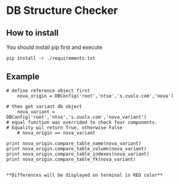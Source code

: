 DB Structure Checker
====
## How to install
You should install pip first and execute 
```
pip install -r ./requirements.txt
```

## Example
```
# define reference object first
    nova_origin = DBConfig('root','ntse','s.zuolx.com','nova')
```
```
# then get variant db object
    nova_variant = DBConfig('root','ntse','s.zuolx.com','nova_variant')
# equal function was overrided to check four components.
# Equality wil return True, otherwise False
    # nova_origin == nova_variant

```
    print nova_origin.compare_table_name(nova_variant)
    print nova_origin.compare_table_column(nova_variant)
    print nova_origin.compare_table_indexes(nova_variant)
    print nova_origin.compare_table_fk(nova_variant)
```

**Differences will be displayed on terminal in RED color**

